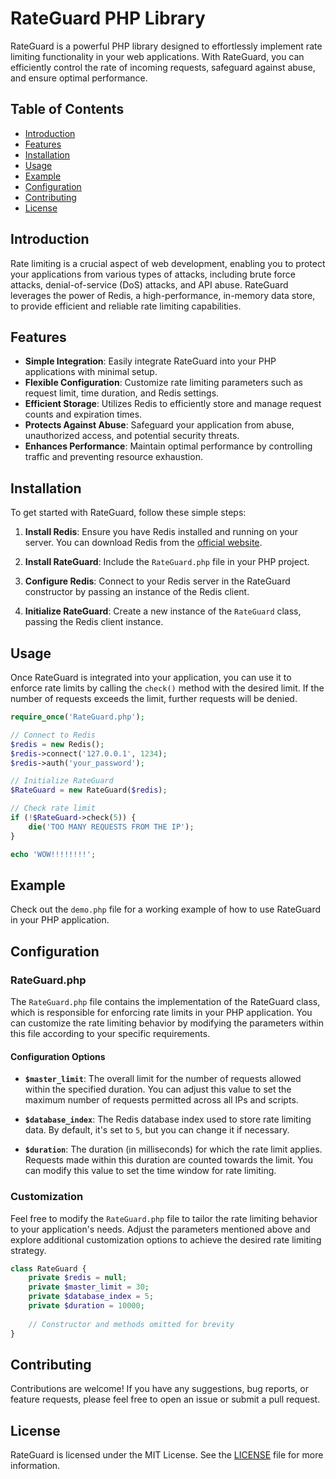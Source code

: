 # RateGuard PHP Library

RateGuard is a powerful PHP library designed to effortlessly implement rate limiting functionality in your web applications. With RateGuard, you can efficiently control the rate of incoming requests, safeguard against abuse, and ensure optimal performance.

## Table of Contents

- [Introduction](#introduction)
- [Features](#features)
- [Installation](#installation)
- [Usage](#usage)
- [Example](#example)
- [Configuration](#configuration)
- [Contributing](#contributing)
- [License](#license)

## Introduction

Rate limiting is a crucial aspect of web development, enabling you to protect your applications from various types of attacks, including brute force attacks, denial-of-service (DoS) attacks, and API abuse. RateGuard leverages the power of Redis, a high-performance, in-memory data store, to provide efficient and reliable rate limiting capabilities.

## Features

- **Simple Integration**: Easily integrate RateGuard into your PHP applications with minimal setup.
- **Flexible Configuration**: Customize rate limiting parameters such as request limit, time duration, and Redis settings.
- **Efficient Storage**: Utilizes Redis to efficiently store and manage request counts and expiration times.
- **Protects Against Abuse**: Safeguard your application from abuse, unauthorized access, and potential security threats.
- **Enhances Performance**: Maintain optimal performance by controlling traffic and preventing resource exhaustion.

## Installation

To get started with RateGuard, follow these simple steps:

1. **Install Redis**: Ensure you have Redis installed and running on your server. You can download Redis from the [official website](https://redis.io/download).

2. **Install RateGuard**: Include the `RateGuard.php` file in your PHP project.

3. **Configure Redis**: Connect to your Redis server in the RateGuard constructor by passing an instance of the Redis client.

4. **Initialize RateGuard**: Create a new instance of the `RateGuard` class, passing the Redis client instance.

## Usage

Once RateGuard is integrated into your application, you can use it to enforce rate limits by calling the `check()` method with the desired limit. If the number of requests exceeds the limit, further requests will be denied.

```php
require_once('RateGuard.php');

// Connect to Redis
$redis = new Redis();
$redis->connect('127.0.0.1', 1234);
$redis->auth('your_password');

// Initialize RateGuard
$RateGuard = new RateGuard($redis);

// Check rate limit
if (!$RateGuard->check(5)) {
    die('TOO MANY REQUESTS FROM THE IP');
}

echo 'WOW!!!!!!!!';
```

## Example

Check out the `demo.php` file for a working example of how to use RateGuard in your PHP application.

## Configuration

### RateGuard.php

The `RateGuard.php` file contains the implementation of the RateGuard class, which is responsible for enforcing rate limits in your PHP application. You can customize the rate limiting behavior by modifying the parameters within this file according to your specific requirements.

#### Configuration Options

- **`$master_limit`**: The overall limit for the number of requests allowed within the specified duration. You can adjust this value to set the maximum number of requests permitted across all IPs and scripts.
  
- **`$database_index`**: The Redis database index used to store rate limiting data. By default, it's set to `5`, but you can change it if necessary.

- **`$duration`**: The duration (in milliseconds) for which the rate limit applies. Requests made within this duration are counted towards the limit. You can modify this value to set the time window for rate limiting.

### Customization

Feel free to modify the `RateGuard.php` file to tailor the rate limiting behavior to your application's needs. Adjust the parameters mentioned above and explore additional customization options to achieve the desired rate limiting strategy.

```php
class RateGuard {
    private $redis = null;
    private $master_limit = 30;
    private $database_index = 5;
    private $duration = 10000;
    
    // Constructor and methods omitted for brevity
}
```

## Contributing

Contributions are welcome! If you have any suggestions, bug reports, or feature requests, please feel free to open an issue or submit a pull request.

## License

RateGuard is licensed under the MIT License. See the [LICENSE](LICENSE) file for more information.
